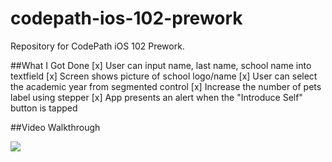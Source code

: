 # codepath-ios-102-prework
Repository for CodePath iOS 102 Prework. 

##What I Got Done
[x] User can input name, last name, school name into textfield
[x] Screen shows picture of school logo/name
[x] User can select the academic year from segmented control
[x] Increase the number of pets label using stepper
[x] App presents an alert when the "Introduce Self" button is tapped

##Video Walkthrough
<div>
    <a href="https://www.loom.com/share/fa6b86ea8e6d4e3f875b04f13b8c3d46">
    </a>
    <a href="https://www.loom.com/share/fa6b86ea8e6d4e3f875b04f13b8c3d46">
      <img style="max-width:300px;" src="https://cdn.loom.com/sessions/thumbnails/fa6b86ea8e6d4e3f875b04f13b8c3d46-with-play.gif">
    </a>
  </div>
